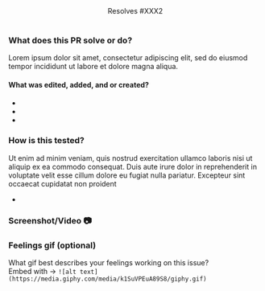 <div align='center'>
Resolves #XXX2
</div>

<br/>

### What does this PR solve or do?

Lorem ipsum dolor sit amet, consectetur adipiscing elit, sed do eiusmod tempor incididunt ut labore et dolore magna aliqua. 

#### What was edited, added, and or created?

- 
- 
-

### How is this tested?

Ut enim ad minim veniam, quis nostrud exercitation ullamco laboris nisi ut aliquip ex ea commodo consequat. Duis aute irure dolor in reprehenderit in voluptate velit esse cillum dolore eu fugiat nulla pariatur. Excepteur sint occaecat cupidatat non proident

-

### Screenshot/Video 📷
### Feelings gif (optional)
What gif best describes your feelings working on this issue? <br />
Embed with &rarr;
`![alt text](https://media.giphy.com/media/k1SuVPEuA89S8/giphy.gif)`

